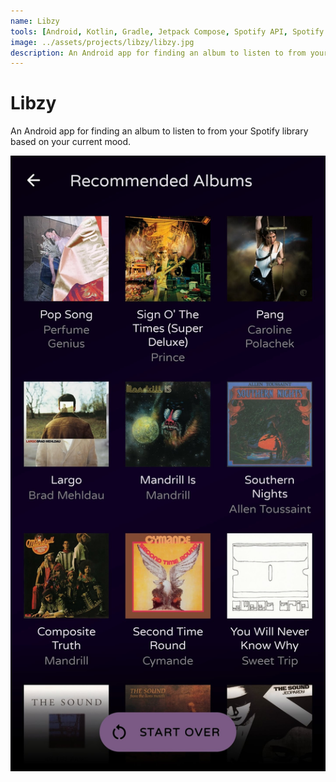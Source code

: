 ```yaml
---
name: Libzy
tools: [Android, Kotlin, Gradle, Jetpack Compose, Spotify API, Spotify SDK, Coroutines, Dagger, Room]
image: ../assets/projects/libzy/libzy.jpg
description: An Android app for finding an album to listen to from your Spotify library based on your current mood.
---
```


# Libzy

An Android app for finding an album to listen to from your Spotify library based on your current mood.

![Libzy Screenshot](../assets/projects/libzy/libzy.jpg?raw=true "Libzy")
